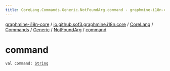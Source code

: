```yaml
---
title: CoreLang.Commands.Generic.NotFoundArg.command - graphmine-i18n-core
---
```


[graphmine-i18n-core](../../../../../index.html) / [io.github.sof3.graphmine.i18n.core](../../../../index.html) / [CoreLang](../../../index.html) / [Commands](../../index.html) / [Generic](../index.html) / [NotFoundArg](index.html) / [command](./command.html)

# command

`val command: `[`String`](https://kotlinlang.org/api/latest/jvm/stdlib/kotlin/-string/index.html)